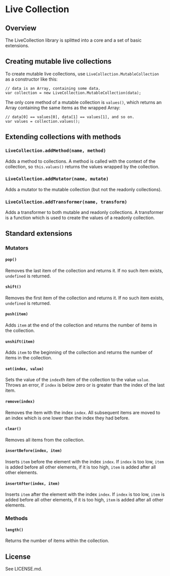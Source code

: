 Live Collection
===============

Overview
--------

The LiveCollection library is splitted into a core and a set of basic
extensions.

Creating mutable live collections
---------------------------------

To create mutable live collections, use `LiveCollection.MutableCollection` as
a constructor like this:

    // data is an Array, containing some data.
    var collection = new LiveCollection.MutableCollection(data);

The only core method of a mutable collection is `values()`, which returns an
Array containing the same items as the wrapped Array:

    // data[0] == values[0], data[1] == values[1], and so on.
    var values = collection.values();

Extending collections with methods
----------------------------------

### `LiveCollection.addMethod(name, method)`

Adds a method to collections. A method is called with the context of the
collection, so `this.values()` returns the values wrapped by the collection.

### `LiveCollection.addMutator(name, mutate)`

Adds a mutator to the mutable collection (but not the readonly collections).

### `LiveCollection.addTransformer(name, transform)`

Adds a transformer to both mutable and readonly collections. A transformer is
a function which is used to create the values of a readonly collection.

Standard extensions
-------------------

### Mutators

#### `pop()`

Removes the last item of the collection and returns it. If no such item
exists, `undefined` is returned.

#### `shift()`

Removes the first item of the collection and returns it. If no such item
exists, `undefined` is returned.

#### `push(item)`

Adds `item` at the end of the collection and returns the number of items in
the collection.

#### `unshift(item)`

Adds `item` to the beginning of the collection and returns the number of items
in the collection.

#### `set(index, value)`

Sets the value of the `index`th item of the collection to the value `value`.
Throws an error, if `index` is below zero or is greater than the index of the
last item.

#### `remove(index)`

Removes the item with the index `index`. All subsequent items are moved to an
index which is one lower than the index they had before.

#### `clear()`

Removes all items from the collection.

#### `insertBefore(index, item)`

Inserts `item` before the element with the index `index`. If `index` is too
low, `item` is added before all other elements, if it is too high, `item` is
added after all other elements.

#### `insertAfter(index, item)`

Inserts `item` after the element with the index `index`. If `index` is too
low, `item` is added before all other elements, if it is too high, `item` is
added after all other elements.

### Methods

#### `length()`

Returns the number of items within the collection.

License
-------

See LICENSE.md.


